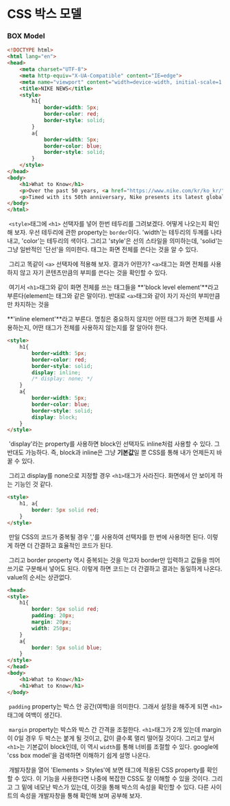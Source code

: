 # CSS 박스 모델



### BOX Model

```html
<!DOCTYPE html>
<html lang="en">
<head>
    <meta charset="UTF-8">
    <meta http-equiv="X-UA-Compatible" content="IE=edge">
    <meta name="viewport" content="width=device-width, initial-scale=1.0">
    <title>NIKE NEWS</title>
    <style>
        h1{
            border-width: 5px;
            border-color: red;
            border-style: solid;
        }
        a{
            border-width: 5px;
            border-color: blue;
            border-style: solid;
        }
    </style>
</head>
<body>
    <h1>What to Know</h1>
    <p>Over the past 50 years, <a href="https://www.nike.com/kr/ko_kr/" target="_blank" title="JUST DO IT">Nike</a> has been a champion for athletes and sport and will remain true to that. Nike’s 50th anniversary isn’t about looking back — it’s about looking to the past for inspiration as the brand expands sport for a new generation.</p>
    <p>Timed with its 50th anniversary, Nike presents its latest global brand anthem, “Seen It All,” celebrating the strength of Nike’s past and the promise of its future.</p>
</body>
</html>
```

​	`<style>`태그에 `<h1>` 선택자를 넣어 한번 테두리를 그려보겠다. 어떻게 나오는지 확인해 보자. 우선 테두리에 관한 property는 `border`이다. 'width'는 테두리의 두께를 나타내고, 'color'는 테두리의 색이다. 그리고 'style'은 선의 스타일을 의미하는데, 'solid'는 그냥 일반적인 '단선'을 의미한다. 태그는 화면 전체를 쓴다는 것을 알 수 있다.

​	그리고 똑같이 `<a>` 선택자에 적용해 보자. 결과가 어떤가? `<a>`태그는 화면 전체를 사용하지 않고 자기 콘텐츠만큼의 부피를 쓴다는 것을 확인할 수 있다. 

​	여기서 `<h1>`태그와 같이 화면 전체를 쓰는 태그들을 **'block level element'**라고 부른다(element는 태그와 같은 말이다).  반대로 `<a>`태그와 같이 자기 자신의 부피만큼만 차지하는 것을 

**'inline element'**라고 부른다. 명칭은 중요하지 않지만 어떤 태그가 화면 전체를 사용하는지, 어떤 태그가 전체를 사용하지 않는지를 잘 알아야 한다. 



```html
<style>
    h1{
        border-width: 5px;
        border-color: red;
        border-style: solid;
        display: inline;
        /* display: none; */
    }
    a{
        border-width: 5px;
        border-color: blue;
        border-style: solid;
        display: block;
    }
</style>
```

​	'display'라는 property를 사용하면 block인 선택자도 inline처럼 사용할 수 있다. 그 반대도 가능하다. 즉, block과 inline은 그냥 **기본값**일 뿐 CSS를 통해 내가 언제든지 바꿀 수 있다.

​	그리고 display를 none으로 지정할 경우 `<h1>`태그가 사라진다. 화면에서 안 보이게 하는 기능인 것 같다.



```html
<style>
    h1, a{
        border: 5px solid red;
    }
</style>
```

​	만일 CSS의 코드가 중복될 경우 ','를 사용하여 선택자를 한 번에 사용하면 된다. 이렇게 하면 더 간결하고 효율적인 코드가 된다.

​	그리고 border property 역시 중복되는 것을 막고자 border만 입력하고 값들을 띄어쓰기로 구분해서 넣어도 된다. 이렇게 하면 코드는 더 간결하고 결과는 동일하게 나온다. value의 순서는 상관없다. 



```html
<head>
<style>
    h1{
        border: 5px solid red;
        padding: 20px;
        margin: 20px;
        width: 250px;
    }
    a{
        border: 5px solid blue;
    }
</style>
</head>
<body>
    <h1>What to Know</h1>
    <h1>What to Know</h1>
</body>
```

​	`padding` property는 박스 안 공간(여백)을 의미한다. 그래서 설정을 해주게 되면 `<h1>`태그에 여백이 생긴다.

​	`margin` property는 박스와 박스 간 간격을 조절한다. `<h1>`태그가 2개 있는데 margin이 0일 경우 두 박스는 붙게 될 것이고, 값이 클수록 멀리 떨어질 것이다. 그리고 앞서 `<h1>`는 기본값이 block인데, 이 역시 `width`를 통해 너비를 조절할 수 있다. google에 'css box model'을 검색하면 이해하기 쉽게 설명 나온다.

​	개발자창을 열어 'Elements > Styles'에 보면 태그에 적용된 CSS property를 확인할 수 있다. 이 기능을 사용한다면 나중에 복잡한 CSS도 잘 이해할 수 있을 것이다. 그리고 그 밑에 네모난 박스가 있는데, 이것을 통해 박스의 속성을 확인할 수 있다. 다른 사이트의 속성을 개발자창을 통해 확인해 보며 공부해 보자.

